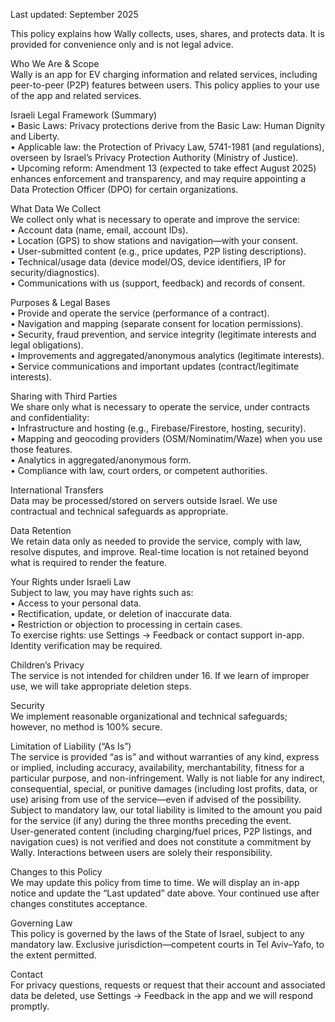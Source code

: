 Last updated: September 2025

This policy explains how Wally collects, uses, shares, and protects data. It is provided for convenience only and is not legal advice.

Who We Are & Scope  
Wally is an app for EV charging information and related services, including peer-to-peer (P2P) features between users. This policy applies to your use of the app and related services.

Israeli Legal Framework (Summary)  
• Basic Laws: Privacy protections derive from the Basic Law: Human Dignity and Liberty.  
• Applicable law: the Protection of Privacy Law, 5741-1981 (and regulations), overseen by Israel’s Privacy Protection Authority (Ministry of Justice).  
• Upcoming reform: Amendment 13 (expected to take effect August 2025) enhances enforcement and transparency, and may require appointing a Data Protection Officer (DPO) for certain organizations.

What Data We Collect  
We collect only what is necessary to operate and improve the service:  
• Account data (name, email, account IDs).  
• Location (GPS) to show stations and navigation—with your consent.  
• User-submitted content (e.g., price updates, P2P listing descriptions).  
• Technical/usage data (device model/OS, device identifiers, IP for security/diagnostics).  
• Communications with us (support, feedback) and records of consent.

Purposes & Legal Bases  
• Provide and operate the service (performance of a contract).  
• Navigation and mapping (separate consent for location permissions).  
• Security, fraud prevention, and service integrity (legitimate interests and legal obligations).  
• Improvements and aggregated/anonymous analytics (legitimate interests).  
• Service communications and important updates (contract/legitimate interests).

Sharing with Third Parties  
We share only what is necessary to operate the service, under contracts and confidentiality:  
• Infrastructure and hosting (e.g., Firebase/Firestore, hosting, security).  
• Mapping and geocoding providers (OSM/Nominatim/Waze) when you use those features.  
• Analytics in aggregated/anonymous form.  
• Compliance with law, court orders, or competent authorities.

International Transfers  
Data may be processed/stored on servers outside Israel. We use contractual and technical safeguards as appropriate.

Data Retention  
We retain data only as needed to provide the service, comply with law, resolve disputes, and improve. Real-time location is not retained beyond what is required to render the feature.

Your Rights under Israeli Law  
Subject to law, you may have rights such as:  
• Access to your personal data.  
• Rectification, update, or deletion of inaccurate data.  
• Restriction or objection to processing in certain cases.  
To exercise rights: use Settings → Feedback or contact support in-app. Identity verification may be required.

Children’s Privacy  
The service is not intended for children under 16. If we learn of improper use, we will take appropriate deletion steps.

Security  
We implement reasonable organizational and technical safeguards; however, no method is 100% secure.

Limitation of Liability (“As Is”)  
The service is provided “as is” and without warranties of any kind, express or implied, including accuracy, availability, merchantability, fitness for a particular purpose, and non-infringement. Wally is not liable for any indirect, consequential, special, or punitive damages (including lost profits, data, or use) arising from use of the service—even if advised of the possibility. Subject to mandatory law, our total liability is limited to the amount you paid for the service (if any) during the three months preceding the event.  
User-generated content (including charging/fuel prices, P2P listings, and navigation cues) is not verified and does not constitute a commitment by Wally. Interactions between users are solely their responsibility.

Changes to this Policy  
We may update this policy from time to time. We will display an in-app notice and update the “Last updated” date above. Your continued use after changes constitutes acceptance.

Governing Law  
This policy is governed by the laws of the State of Israel, subject to any mandatory law. Exclusive jurisdiction—competent courts in Tel Aviv–Yafo, to the extent permitted.

Contact  
For privacy questions, requests or request that their account and associated data be deleted, use Settings → Feedback in the app and we will respond promptly.

